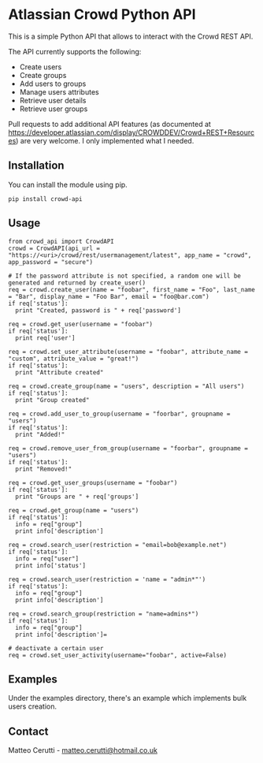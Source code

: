# Atlassian Crowd Python API
This is a simple Python API that allows to interact with the Crowd REST API.

The API currently supports the following:

* Create users
* Create groups
* Add users to groups
* Manage users attributes
* Retrieve user details
* Retrieve user groups

Pull requests to add additional API features (as documented at https://developer.atlassian.com/display/CROWDDEV/Crowd+REST+Resources) are very welcome. I only implemented what I needed.

## Installation

You can install the module using pip.

```
pip install crowd-api
```

## Usage
```
from crowd_api import CrowdAPI
crowd = CrowdAPI(api_url = "https://<uri>/crowd/rest/usermanagement/latest", app_name = "crowd", app_password = "secure")

# If the password attribute is not specified, a random one will be generated and returned by create_user()
req = crowd.create_user(name = "foobar", first_name = "Foo", last_name = "Bar", display_name = "Foo Bar", email = "foo@bar.com")
if req['status']:
  print "Created, password is " + req['password']

req = crowd.get_user(username = "foobar")
if req['status']:
  print req['user']

req = crowd.set_user_attribute(username = "foobar", attribute_name = "custom", attribute_value = "great!")
if req['status']:
  print "Attribute created"

req = crowd.create_group(name = "users", description = "All users")
if req['status']:
  print "Group created"

req = crowd.add_user_to_group(username = "foorbar", groupname = "users")
if req['status']:
  print "Added!"

req = crowd.remove_user_from_group(username = "foorbar", groupname = "users")
if req['status']:
  print "Removed!"

req = crowd.get_user_groups(username = "foobar")
if req['status']:
  print "Groups are " + req['groups']

req = crowd.get_group(name = "users")
if req['status']:
  info = req["group"]
  print info['description']

req = crowd.search_user(restriction = "email=bob@example.net")
if req['status']:
  info = req["user"]
  print info['status']

req = crowd.search_user(restriction = 'name = "admin*"')
if req['status']:
  info = req["group"]
  print info['description']

req = crowd.search_group(restriction = "name=admins*")
if req['status']:
  info = req["group"]
  print info['description']=

# deactivate a certain user
req = crowd.set_user_activity(username="foobar", active=False)
```

## Examples
Under the examples directory, there's an example which implements bulk users creation.

## Contact
Matteo Cerutti - matteo.cerutti@hotmail.co.uk
